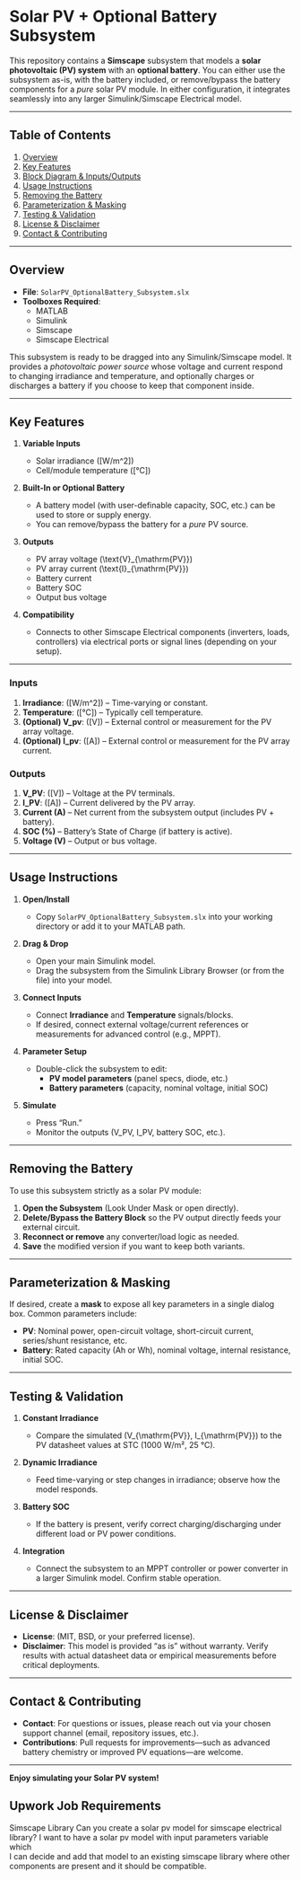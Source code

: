# Solar PV + Optional Battery Subsystem

This repository contains a **Simscape** subsystem that models a **solar photovoltaic (PV) system** with an **optional battery**. You can either use the subsystem as-is, with the battery included, or remove/bypass the battery components for a *pure* solar PV module. In either configuration, it integrates seamlessly into any larger Simulink/Simscape Electrical model.

---

## Table of Contents

1. [Overview](#overview)  
2. [Key Features](#key-features)  
3. [Block Diagram & Inputs/Outputs](#block-diagram--inputsoutputs)  
4. [Usage Instructions](#usage-instructions)  
5. [Removing the Battery](#removing-the-battery)  
6. [Parameterization & Masking](#parameterization--masking)  
7. [Testing & Validation](#testing--validation)  
8. [License & Disclaimer](#license--disclaimer)  
9. [Contact & Contributing](#contact--contributing)

---

## Overview

- **File**: `SolarPV_OptionalBattery_Subsystem.slx`  
- **Toolboxes Required**:  
  - MATLAB  
  - Simulink  
  - Simscape  
  - Simscape Electrical  

This subsystem is ready to be dragged into any Simulink/Simscape model. It provides a *photovoltaic power source* whose voltage and current respond to changing irradiance and temperature, and optionally charges or discharges a battery if you choose to keep that component inside.

---

## Key Features

1. **Variable Inputs**  
   - Solar irradiance \([W/m^2]\)  
   - Cell/module temperature \([°C]\)  

2. **Built-In or Optional Battery**  
   - A battery model (with user-definable capacity, SOC, etc.) can be used to store or supply energy.  
   - You can remove/bypass the battery for a *pure* PV source.

3. **Outputs**  
   - PV array voltage \(\text{V}_{\mathrm{PV}}\)  
   - PV array current \(\text{I}_{\mathrm{PV}}\)  
   - Battery current  
   - Battery SOC  
   - Output bus voltage

4. **Compatibility**  
   - Connects to other Simscape Electrical components (inverters, loads, controllers) via electrical ports or signal lines (depending on your setup).

---


### Inputs

1. **Irradiance**: \([W/m^2]\) – Time-varying or constant.  
2. **Temperature**: \([°C]\) – Typically cell temperature.  
3. **(Optional) V_pv**: \([V]\) – External control or measurement for the PV array voltage.  
4. **(Optional) I_pv**: \([A]\) – External control or measurement for the PV array current.

### Outputs

1. **V_PV**: \([V]\) – Voltage at the PV terminals.  
2. **I_PV**: \([A]\) – Current delivered by the PV array.  
3. **Current (A)** – Net current from the subsystem output (includes PV + battery).  
4. **SOC (%)** – Battery’s State of Charge (if battery is active).  
5. **Voltage (V)** – Output or bus voltage.

---

## Usage Instructions

1. **Open/Install**  
   - Copy `SolarPV_OptionalBattery_Subsystem.slx` into your working directory or add it to your MATLAB path.

2. **Drag & Drop**  
   - Open your main Simulink model.  
   - Drag the subsystem from the Simulink Library Browser (or from the file) into your model.

3. **Connect Inputs**  
   - Connect **Irradiance** and **Temperature** signals/blocks.  
   - If desired, connect external voltage/current references or measurements for advanced control (e.g., MPPT).

4. **Parameter Setup**  
   - Double-click the subsystem to edit:  
     - **PV model parameters** (panel specs, diode, etc.)  
     - **Battery parameters** (capacity, nominal voltage, initial SOC)

5. **Simulate**  
   - Press “Run.”  
   - Monitor the outputs (V_PV, I_PV, battery SOC, etc.).

---

## Removing the Battery

To use this subsystem strictly as a solar PV module:

1. **Open the Subsystem** (Look Under Mask or open directly).  
2. **Delete/Bypass the Battery Block** so the PV output directly feeds your external circuit.  
3. **Reconnect or remove** any converter/load logic as needed.  
4. **Save** the modified version if you want to keep both variants.

---

## Parameterization & Masking

If desired, create a **mask** to expose all key parameters in a single dialog box. Common parameters include:

- **PV**: Nominal power, open-circuit voltage, short-circuit current, series/shunt resistance, etc.  
- **Battery**: Rated capacity (Ah or Wh), nominal voltage, internal resistance, initial SOC.

---

## Testing & Validation

1. **Constant Irradiance**  
   - Compare the simulated \(V_{\mathrm{PV}}, I_{\mathrm{PV}}\) to the PV datasheet values at STC (1000 W/m², 25 °C).

2. **Dynamic Irradiance**  
   - Feed time-varying or step changes in irradiance; observe how the model responds.

3. **Battery SOC**  
   - If the battery is present, verify correct charging/discharging under different load or PV power conditions.

4. **Integration**  
   - Connect the subsystem to an MPPT controller or power converter in a larger Simulink model. Confirm stable operation.

---

## License & Disclaimer

- **License**: (MIT, BSD, or your preferred license).  
- **Disclaimer**: This model is provided “as is” without warranty. Verify results with actual datasheet data or empirical measurements before critical deployments.

---

## Contact & Contributing

- **Contact**: For questions or issues, please reach out via your chosen support channel (email, repository issues, etc.).  
- **Contributions**: Pull requests for improvements—such as advanced battery chemistry or improved PV equations—are welcome.

---

**Enjoy simulating your Solar PV system!**



## Upwork Job Requirements
Simscape Library
Can you create  a  solar  pv  model  for  simscape  electrical   library?  I  want  to  have  a  solar  pv  model  with  input  parameters  variable  which  
I  can  decide  and  add  that  model  to  an  existing  simscape  library  where  other  components  are  present  and  it  should  be  compatible.

